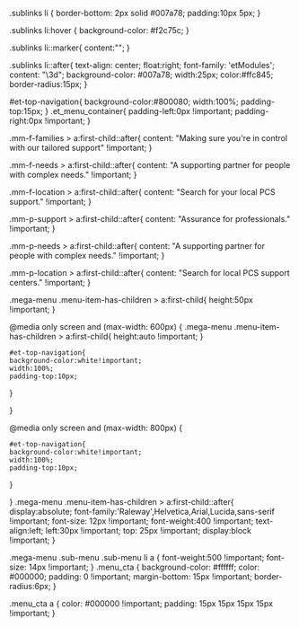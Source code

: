 .sublinks li {
	border-bottom: 2px solid #007a78;
	padding:10px 5px;
}

.sublinks li:hover {
	background-color: #f2c75c;
}

.sublinks li::marker{
	content:"";
}

.sublinks li::after{
	text-align: center;
  float:right;
	font-family: 'etModules';
  content: "\3d";
	background-color: #007a78;
	width:25px;
	color:#ffc845;
	border-radius:15px;
}

#et-top-navigation{
	background-color:#800080;
	width:100%;
	padding-top:15px;
}
.et_menu_container{
	padding-left:0px !important;
	padding-right:0px !important;
}

.mm-f-families > a:first-child::after{
	content: "Making sure you're in control with our tailored support" !important;
}

.mm-f-needs > a:first-child::after{
	content: "A supporting partner for people with complex needs." !important;
}

.mm-f-location > a:first-child::after{
	content: "Search for your local PCS support." !important;
}

.mm-p-support > a:first-child::after{
	content: "Assurance for professionals." !important;
}

.mm-p-needs > a:first-child::after{
	content: "A supporting partner for people with complex needs." !important;
}

.mm-p-location > a:first-child::after{
	content: "Search for local PCS support centers." !important;
}

.mega-menu .menu-item-has-children > a:first-child{
	height:50px !important;
}

@media only screen and (max-width: 600px) {
.mega-menu .menu-item-has-children > a:first-child{
	height:auto !important;
}
	
	#et-top-navigation{
	background-color:white!important;
	width:100%;
	padding-top:10px;
}
	
}

@media only screen and (max-width: 800px) {
	
	#et-top-navigation{
	background-color:white!important;
	width:100%;
	padding-top:10px;
}
	
}
.mega-menu .menu-item-has-children > a:first-child::after{
	display:absolute;
	font-family:'Raleway',Helvetica,Arial,Lucida,sans-serif !important;
	font-size: 12px !important;
	font-weight:400 !important;
	text-align:left;
	left:30px !important;
	top: 25px !important;
	display:block !important;
}

.mega-menu .sub-menu .sub-menu li a {
	font-weight:500 !important;
	font-size: 14px !important;
}
.menu_cta {
background-color: #ffffff;
color: #000000;
padding: 0 !important;
margin-bottom: 15px !important;
border-radius:6px;
}

.menu_cta a {
color: #000000 !important;
padding: 15px 15px 15px 15px !important;
}

